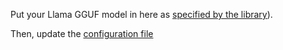 Put your Llama GGUF model in here as [specified by the library](https://github.com/ggml-org/llama.cpp#:~:text=llama.cpp%20requires,%239669)).

Then, update the [configuration file](../src/config)
